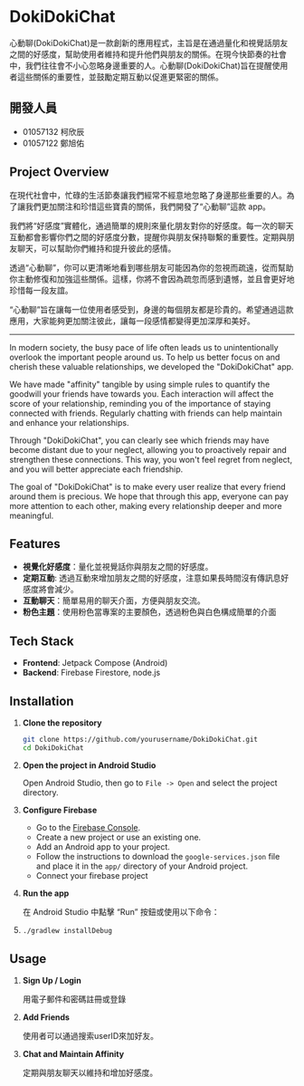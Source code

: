 # DokiDokiChat

心動聊(DokiDokiChat)是一款創新的應用程式，主旨是在通過量化和視覺話朋友之間的好感度，幫助使用者維持和提升他們與朋友的關係。在現今快節奏的社會中，我們往往會不小心忽略身邊重要的人。心動聊(DokiDokiChat)旨在提醒使用者這些關係的重要性，並鼓勵定期互動以促進更緊密的關係。

## 開發人員

- 01057132 柯欣辰
- 01057122 鄭旭佑

## Project Overview

在現代社會中，忙碌的生活節奏讓我們經常不經意地忽略了身邊那些重要的人。為了讓我們更加關注和珍惜這些寶貴的關係，我們開發了“心動聊”這款 app。

我們將“好感度”實體化，通過簡單的規則來量化朋友對你的好感度。每一次的聊天互動都會影響你們之間的好感度分數，提醒你與朋友保持聯繫的重要性。定期與朋友聊天，可以幫助你們維持和提升彼此的感情。

透過“心動聊”，你可以更清晰地看到哪些朋友可能因為你的忽視而疏遠，從而幫助你主動修復和加強這些關係。這樣，你將不會因為疏忽而感到遺憾，並且會更好地珍惜每一段友誼。

“心動聊”旨在讓每一位使用者感受到，身邊的每個朋友都是珍貴的。希望通過這款應用，大家能夠更加關注彼此，讓每一段感情都變得更加深厚和美好。

---

In modern society, the busy pace of life often leads us to unintentionally overlook the important people around us. To help us better focus on and cherish these valuable relationships, we developed the "DokiDokiChat" app.

We have made "affinity" tangible by using simple rules to quantify the goodwill your friends have towards you. Each interaction will affect the score of your relationship, reminding you of the importance of staying connected with friends. Regularly chatting with friends can help maintain and enhance your relationships.

Through "DokiDokiChat", you can clearly see which friends may have become distant due to your neglect, allowing you to proactively repair and strengthen these connections. This way, you won't feel regret from neglect, and you will better appreciate each friendship.

The goal of "DokiDokiChat" is to make every user realize that every friend around them is precious. We hope that through this app, everyone can pay more attention to each other, making every relationship deeper and more meaningful.

## Features

- **視覺化好感度**：量化並視覺話你與朋友之間的好感度。
- **定期互動**: 透過互動來增加朋友之間的好感度，注意如果長時間沒有傳訊息好感度將會減少。
- **互動聊天**：簡單易用的聊天介面，方便與朋友交流。
- **粉色主題**：使用粉色當專案的主要顏色，透過粉色與白色構成簡單的介面

## Tech Stack

- **Frontend**: Jetpack Compose (Android)
- **Backend**: Firebase Firestore, node.js

## Installation

1. **Clone the repository**

    ```bash
    git clone https://github.com/yourusername/DokiDokiChat.git
    cd DokiDokiChat
    ```

2. **Open the project in Android Studio**

   Open Android Studio, then go to `File -> Open` and select the project directory.

3. **Configure Firebase**

    - Go to the [Firebase Console](https://console.firebase.google.com/).
    - Create a new project or use an existing one.
    - Add an Android app to your project.
    - Follow the instructions to download the `google-services.json` file and place it in the `app/` directory of your Android project.
    - Connect your firebase project

4. **Run the app**

   在 Android Studio 中點擊 “Run” 按鈕或使用以下命令：
5. 
    ```bash
    ./gradlew installDebug
    ```

## Usage

1. **Sign Up / Login**

   用電子郵件和密碼註冊或登錄

2. **Add Friends**

   使用者可以通過搜索userID來加好友。

3. **Chat and Maintain Affinity**

   定期與朋友聊天以維持和增加好感度。


